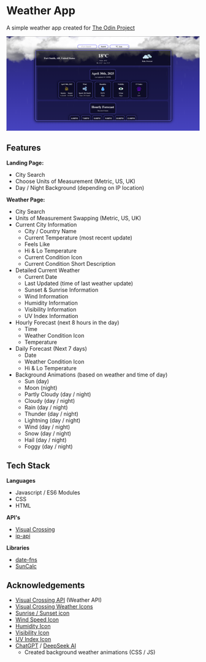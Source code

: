# Weather App

A simple weather app created for [The Odin Project](https://www.theodinproject.com/lessons/node-path-javascript-weather-app)

![Image of Site](https://github.com/veles-rgb/weather-app/blob/main/assets/imgs/readme.png?raw=true)

## Features

**Landing Page:**

- City Search
- Choose Units of Measurement (Metric, US, UK)
- Day / Night Background (depending on IP location)

**Weather Page:**

- City Search
- Units of Measurement Swapping (Metric, US, UK)
- Current City Information
  - City / Country Name
  - Current Temperature (most recent update)
  - Feels Like
  - Hi & Lo Temperature
  - Current Condition Icon
  - Current Condition Short Description
- Detailed Current Weather
  - Current Date
  - Last Updated (time of last weather update)
  - Sunset & Sunrise Information
  - Wind Information
  - Humidity Information
  - Visibility Information
  - UV Index Information
- Hourly Forecast (next 8 hours in the day)
  - Time
  - Weather Condition Icon
  - Temperature
- Daily Forecast (Next 7 days)
  - Date
  - Weather Condition Icon
  - Hi & Lo Temperature
- Background Animations (based on weather and time of day)
  - Sun (day)
  - Moon (night)
  - Partly Cloudy (day / night)
  - Cloudy (day / night)
  - Rain (day / night)
  - Thunder (day / night)
  - Lightning (day / night)
  - Wind (day / night)
  - Snow (day / night)
  - Hail (day / night)
  - Foggy (day / night)

## Tech Stack

**Languages**

- Javascript / ES6 Modules
- CSS
- HTML

**API's**

- [Visual Crossing](https://www.visualcrossing.com/weather-api/)
- [ip-api](http://ip-api.com)

**Libraries**

- [date-fns](https://date-fns.org/)
- [SunCalc](https://www.suncalc.org/#/27.6936,-97.5195,3/2025.04.30/18:07/1/3)

## Acknowledgements

- [Visual Crossing API](https://www.visualcrossing.com/) (Weather API)
- [Visual Crossing Weather Icons](https://github.com/visualcrossing/WeatherIcons/tree/main)
- [Sunrise / Sunset icon](https://www.svgrepo.com/svg/384288/sunrise-sunset-day-sea-sun)
- [Wind Speed Icon](https://www.svgrepo.com/svg/192951/wind)
- [Humidity Icon](https://www.svgrepo.com/svg/279711/humidity?edit=true)
- [Visibility Icon](https://www.svgrepo.com/svg/206637/visibility-view)
- [UV Index Icon](https://www.svgrepo.com/svg/341277/uv-index-alt)
- [ChatGPT](https://chatgpt.com/) / [DeepSeek AI](https://chat.deepseek.com/)
  - Created background weather animations (CSS / JS)
